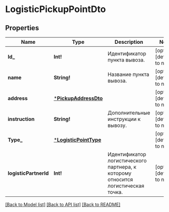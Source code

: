 # LogisticPickupPointDto

## Properties
Name | Type | Description | Notes
------------ | ------------- | ------------- | -------------
**Id_** | **Int!** | Идентификатор пункта вывоза. | [optional] [default to null]
**name** | **String!** | Название пункта вывоза. | [optional] [default to null]
**address** | [***PickupAddressDto**](PickupAddressDTO.md) |  | [optional] [default to null]
**instruction** | **String!** | Дополнительные инструкции к вывозу. | [optional] [default to null]
**Type_** | [***LogisticPointType**](LogisticPointType.md) |  | [optional] [default to null]
**logisticPartnerId** | **Int!** | Идентификатор логистического партнера, к которому относится логистическая точка. | [optional] [default to null]

[[Back to Model list]](../README.md#documentation-for-models) [[Back to API list]](../README.md#documentation-for-api-endpoints) [[Back to README]](../README.md)


